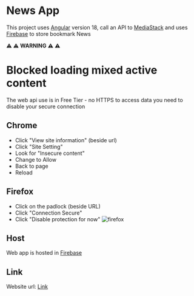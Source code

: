 # News App

This project uses [Angular](https://angular.dev/) version 18, call an API to [MediaStack](https://mediastack.com/) and uses [Firebase](https://firebase.google.com/) to store bookmark News  

:warning: :warning: **WARNING** :warning: :warning:
# Blocked loading mixed active content

The web api use is in Free Tier - no HTTPS to access data you need to disable your secure connection 

## Chrome
  * Click "View site information" (beside url)
  * Click "Site Setting"
  * Look for "Insecure content"
  * Change to Allow
  * Back to page
  * Reload
    
## Firefox
  * Click on the padlock (beside URL)
  * Click "Connection Secure"
  * Click "Disable protection for now"
![firefox](https://github.com/kevin-balauro-git/news-app/assets/171119692/9db91e2f-9c35-4ca3-8566-e472c3f43343)

## Host
Web app is hosted in [Firebase](https://firebase.google.com/)

## Link
Website url: [Link](https://news-ngayon-firebase-project.firebaseapp.com/news/general)
